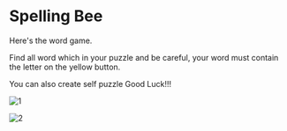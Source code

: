 # Spelling Bee
Here's the word game. 

Find all word which in your puzzle and be careful, your word must contain the letter on the yellow button.

You can also create self puzzle Good Luck!!!

![1](https://user-images.githubusercontent.com/80620802/171025063-0561aa39-ce9a-4aac-afac-63017992353a.png)


![2](https://user-images.githubusercontent.com/80620802/171025287-1141e58e-fd27-45df-9698-6cbd13b98691.png)
